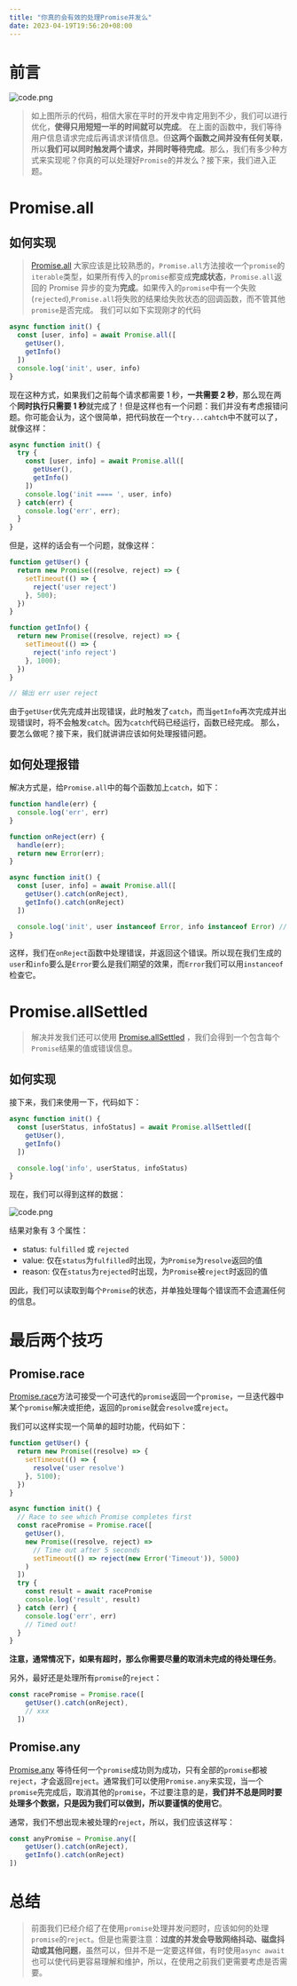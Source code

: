 ```yaml
---
title: "你真的会有效的处理Promise并发么"
date: 2023-04-19T19:56:20+08:00
---
```


# 前言

![code.png](https://p9-juejin.byteimg.com/tos-cn-i-k3u1fbpfcp/608d91b4313044118c2bd433ecff3972~tplv-k3u1fbpfcp-zoom-in-crop-mark:1512:0:0:0.awebp?)

> 如上图所示的代码，相信大家在平时的开发中肯定用到不少，我们可以进行优化，**使得只用短短一半的时间就可以完成**。 在上面的函数中，我们等待用户信息请求完成后再请求详情信息。但**这两个函数之间并没有任何关联**，所以**我们可以同时触发两个请求，并同时等待完成**。那么，我们有多少种方式来实现呢？你真的可以处理好`Promise`的并发么？接下来，我们进入正题。

# Promise.all

## 如何实现

> [Promise.all](https://developer.mozilla.org/zh-CN/docs/Web/JavaScript/Reference/Global_Objects/Promise/all) 大家应该是比较熟悉的，`Promise.all`方法接收一个`promise`的`iterable`类型，如果所有传入的`promise`都变成**完成状态**，`Promise.all`返回的 Promise 异步的变为**完成**。如果传入的`promise`中有一个失败(`rejected`),`Promise.all`将失败的结果给失败状态的回调函数，而不管其他`promise`是否完成。 我们可以如下实现刚才的代码

```JavaScript
async function init() {
  const [user, info] = await Promise.all([
    getUser(),
    getInfo()
  ])
  console.log('init', user, info)
}
```

现在这种方式，如果我们之前每个请求都需要 1 秒，**一共需要 2 秒**，那么现在两个**同时执行只需要 1 秒**就完成了！但是这样也有一个问题：我们并没有考虑报错问题。你可能会认为，这个很简单，把代码放在一个`try...cahtch`中不就可以了，就像这样：

```JavaScript
async function init() {
  try {
    const [user, info] = await Promise.all([
      getUser(),
      getInfo()
    ])
    console.log('init ==== ', user, info)
  } catch(err) {
    console.log('err', err);
  }
}
```

但是，这样的话会有一个问题，就像这样：

```JavaScript
function getUser() {
  return new Promise((resolve, reject) => {
    setTimeout(() => {
      reject('user reject')
    }, 500);
  })
}

function getInfo() {
  return new Promise((resolve, reject) => {
    setTimeout(() => {
      reject('info reject')
    }, 1000);
  })
}

// 输出 err user reject
```

由于`getUser`优先完成并出现错误，此时触发了`catch`，而当`getInfo`再次完成并出现错误时，将不会触发`catch`。因为`catch`代码已经运行，函数已经完成。 那么，要怎么做呢？接下来，我们就讲讲应该如何处理报错问题。

## 如何处理报错

解决方式是，给`Promise.all`中的每个函数加上`catch`，如下：

```JavaScript
function handle(err) {
  console.log('err', err)
}

function onReject(err) {
  handle(err);
  return new Error(err);
}

async function init() {
  const [user, info] = await Promise.all([
    getUser().catch(onReject),
    getInfo().catch(onReject)
  ])

  console.log('init', user instanceof Error, info instanceof Error) // init true true
}
```

这样，我们在`onReject`函数中处理错误，并返回这个错误。所以现在我们生成的`user`和`info`要么是`Error`要么是我们期望的效果，而`Error`我们可以用`instanceof`检查它。

# Promise.allSettled

> 解决并发我们还可以使用 [Promise.allSettled](https://developer.mozilla.org/zh-CN/docs/Web/JavaScript/Reference/Global_Objects/Promise/allSettled) ，我们会得到一个包含每个`Promise`结果的值或错误信息。

## 如何实现

接下来，我们来使用一下，代码如下：

```JavaScript
async function init() {
  const [userStatus, infoStatus] = await Promise.allSettled([
    getUser(),
    getInfo()
  ])

  console.log('info', userStatus, infoStatus)
}
```

现在，我们可以得到这样的数据：

![code.png](https://p6-juejin.byteimg.com/tos-cn-i-k3u1fbpfcp/9d49a3c7941d4de29a836f38a1de11ce~tplv-k3u1fbpfcp-zoom-in-crop-mark:1512:0:0:0.awebp?)

结果对象有 3 个属性：

- status: `fulfilled` 或 `rejected`
- value: 仅在`status`为`fulfilled`时出现，为`Promise`为`resolve`返回的值
- reason: 仅在`status`为`rejected`时出现，为`Promise`被`reject`时返回的值

因此，我们可以读取到每个`Promise`的状态，并单独处理每个错误而不会遗漏任何的信息。

# 最后两个技巧

## Promise.race

[Promise.race](https://developer.mozilla.org/zh-CN/docs/Web/JavaScript/Reference/Global_Objects/Promise/race)方法可接受一个可迭代的`promise`返回一个`promise`，一旦迭代器中某个`promise`解决或拒绝，返回的`promise`就会`resolve`或`reject`。

我们可以这样实现一个简单的超时功能，代码如下：

```JavaScript
function getUser() {
  return new Promise((resolve) => {
    setTimeout(() => {
      resolve('user resolve')
    }, 5100);
  })
}

async function init() {
  // Race to see which Promise completes first
  const racePromise = Promise.race([
    getUser(),
    new Promise((resolve, reject) =>
      // Time out after 5 seconds
      setTimeout(() => reject(new Error('Timeout')), 5000)
    )
  ])
  try {
    const result = await racePromise
    console.log('result', result)
  } catch (err) {
    console.log('err', err)
    // Timed out!
  }
}
```

**注意，通常情况下，如果有超时，那么你需要尽量的取消未完成的待处理任务**。

另外，最好还是处理所有`promise`的`reject`：

```JavaScript
const racePromise = Promise.race([
    getUser().catch(onReject),
    // xxx
  ])
```

## Promise.any

[Promise.any](https://developer.mozilla.org/zh-CN/docs/Web/JavaScript/Reference/Global_Objects/Promise/any) 等待任何一个`promise`成功则为成功，只有全部的`promise`都被`reject`，才会返回`reject`。通常我们可以使用`Promise.any`来实现，当一个`promise`先完成后，取消其他的`promise`，不过要注意的是，**我们并不总是同时要处理多个数据，只是因为我们可以做到，所以要谨慎的使用它**。

通常，我们不想出现未被处理的`reject`，所以，我们应该这样写：

```JavaScript
const anyPromise = Promise.any([
    getUser().catch(onReject),
    getInfo().catch(onReject)
])
```

# 总结

> 前面我们已经介绍了在使用`promise`处理并发问题时，应该如何的处理`promise`的`reject`。但是也需要注意：**过度的并发会导致网络抖动、磁盘抖动或其他问题**，虽然可以，但并不是一定要这样做，有时使用`async await`也可以使代码更容易理解和维护，所以，在使用之前我们更需要考虑是否需要。
